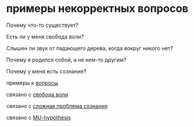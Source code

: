 # примеры некорректных вопросов
Почему что-то существует?

Есть ли у меня свобода воли?

Слышен ли звук от падающего дерева, когда вокруг никого нет?

Почему я родился собой, а не кем-то другим?

Почему у меня есть сознание?

примеры к [вопросы](zettelkasten/%D0%B2%D0%BE%D0%BF%D1%80%D0%BE%D1%81%D1%8B)

связано с [свобода воли](%D0%BF%D1%80%D0%B8%D0%BC%D0%B5%D1%80%D1%8B%20%D0%BD%D0%B5%D0%BA%D0%BE%D1%80%D1%80%D0%B5%D0%BA%D1%82%D0%BD%D1%8B%D1%85%20%D0%B2%D0%BE%D0%BF%D1%80%D0%BE%D1%81%D0%BE%D0%B2#root/vCIIhqMwQ9RB/vf345p1dSIMU/4fUfiaklwX5b)

связано с [сложная проблема сознания](%D1%81%D0%BB%D0%BE%D0%B6%D0%BD%D0%B0%D1%8F%20%D0%BF%D1%80%D0%BE%D0%B1%D0%BB%D0%B5%D0%BC%D0%B0%20%D1%81%D0%BE%D0%B7%D0%BD%D0%B0%D0%BD%D0%B8%D1%8F)

связано с [MU-hypothesis](MU-hypothesis)